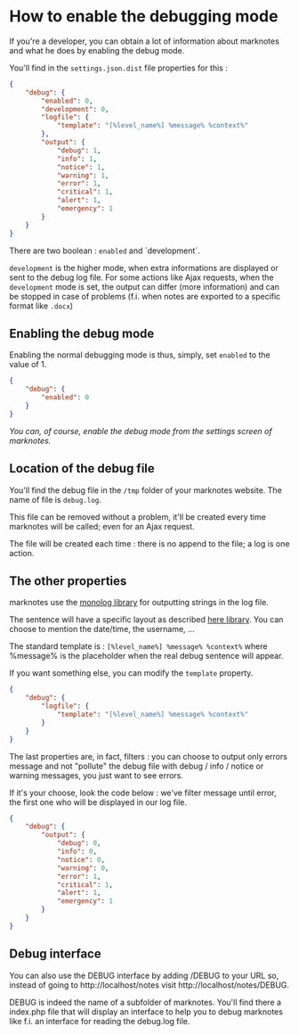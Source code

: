 # How to enable the debugging mode

If you're a developer, you can obtain a lot of information about marknotes and what he does by enabling the debug mode.

You'll find in the `settings.json.dist` file properties for this :

```json
{
	"debug": {
		"enabled": 0,
		"development": 0,
		"logfile": {
			"template": "[%level_name%] %message% %context%"
		},
		"output": {
			"debug": 1,
			"info": 1,
			"notice": 1,
			"warning": 1,
			"error": 1,
			"critical": 1,
			"alert": 1,
			"emergency": 1
		}
	}
}
```

There are two boolean : `enabled` and ´development`.

`development` is the higher mode, when extra informations are displayed or sent to the debug log file. For some actions like Ajax requests, when the `development` mode is set, the output can differ (more information) and can be stopped in case of problems (f.i. when notes are exported to a specific format like `.docx`)

## Enabling the debug mode

Enabling the normal debugging mode is thus, simply, set `enabled` to the value of 1.

```json
{
	"debug": {
		"enabled": 0
	}
}
```

*You can, of course, enable the debug mode from the settings screen of marknotes.*

## Location of the debug file

You'll find the debug file in the `/tmp` folder of your marknotes website. The name of file is `debug.log`.

This file can be removed without a problem, it'll be created every time marknotes will be called; even for an Ajax request.

The file will be created each time : there is no append to the file; a log is one action.

## The other properties

marknotes use the [monolog library](https://github.com/Seldaek/monolog) for outputting strings in the log file.

The sentence will have a specific layout as described [here library](https://github.com/Seldaek/monolog/blob/master/doc/message-structure.md). You can choose to mention the date/time, the username, ...

The standard template is : `[%level_name%] %message% %context%` where %message% is the placeholder when the real debug sentence will appear.

If you want something else, you can modify the `template` property.

```json
{
	"debug": {
		"logfile": {
			"template": "[%level_name%] %message% %context%"
		}
	}
}
```

The last properties are, in fact, filters : you can choose to output only errors message and not "pollute" the debug file with debug / info / notice or warning messages, you just want to see errors.

If it's your choose, look the code below : we've filter message until error, the first one who will be displayed in our log file.

```json
{
	"debug": {
		"output": {
			"debug": 0,
			"info": 0,
			"notice": 0,
			"warning": 0,
			"error": 1,
			"critical": 1,
			"alert": 1,
			"emergency": 1
		}
	}
}
```

## Debug interface

You can also use the DEBUG interface by adding /DEBUG to your URL so, instead of going to http://localhost/notes visit http://localhost/notes/DEBUG.

DEBUG is indeed the name of a subfolder of marknotes. You'll find there a index.php file that will display an interface to help you to debug marknotes like f.i. an interface for reading the debug.log file.
